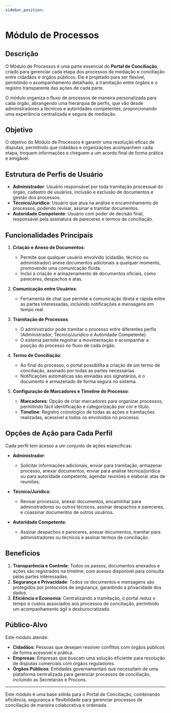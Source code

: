 ```yaml
---
sidebar_position: 
---
```


# Módulo de Processos

## Descrição

O Módulo de Processos é uma parte essencial do **Portal de Conciliação**, criado para gerenciar cada etapa dos processos de mediação e conciliação entre cidadãos e órgãos públicos. Ele é projetado para ser flexível, permitindo o acompanhamento detalhado, a tramitação entre órgãos e o registro transparente das ações de cada parte.

O módulo organiza o fluxo de processos de maneira personalizada para cada órgão, abrangendo uma hierarquia de perfis, que vão desde administradores a técnicos e autoridades competentes, proporcionando uma experiência centralizada e segura de mediação.

## Objetivo

O objetivo do Módulo de Processos é garantir uma resolução eficaz de disputas, permitindo que cidadãos e organizações acompanhem cada etapa, troquem informações e cheguem a um acordo final de forma prática e amigável.

## Estrutura de Perfis de Usuário

- **Administrador**: Usuário responsável por toda tramitação processual do órgão, cadastro de usuários, inclusão e exclusão de documentos e gestão dos processos.
- **Técnico/Jurídico**: Usuário que atua na análise e encaminhamento de processos, podendo revisar, assinar e tramitar documentos.
- **Autoridade Competente**: Usuário com poder de decisão final, responsável pela assinatura de pareceres e termos de conciliação.

## Funcionalidades Principais

1. **Criação e Anexo de Documentos**:
   - Permite que qualquer usuário envolvido (cidadão, técnico ou administrador) anexe documentos adicionais a qualquer momento, promovendo uma comunicação fluida.
   - Inclui a criação e armazenamento de documentos oficiais, como pareceres, despachos e atas.

2. **Comunicação entre Usuários**:
   - Ferramenta de chat que permite a comunicação direta e rápida entre as partes interessadas, incluindo notificações e mensagens em tempo real.

3. **Tramitação de Processos**:
   - O administrador pode tramitar o processo entre diferentes perfis (Administrador, Técnico/Jurídico e Autoridade Competente).
   - O sistema permite registrar a movimentação e acompanhar a posição do processo no fluxo de cada órgão.

4. **Termo de Conciliação**:
   - Ao final do processo, o portal possibilita a criação de um termo de conciliação, assinado por todas as partes necessárias.
   - Notificações automáticas são enviadas aos signatários, e o documento é armazenado de forma segura no sistema.

5. **Configuração de Marcadores e Timeline do Processo**:
   - **Marcadores**: Opção de criar marcadores para organizar processos, permitindo fácil identificação e categorização por cor e título.
   - **Timeline**: Registro cronológico de todas as ações e tramitações realizadas, acessível a todos os envolvidos no processo.

## Opções de Ação para Cada Perfil

Cada perfil tem acesso a um conjunto de ações específicas:

- **Administrador**:
  - Solicitar informações adicionais, enviar para tramitação, armazenar processo, anexar documentos, enviar para análise técnica/jurídica ou para autoridade competente, agendar reuniões e elaborar atas de reuniões.

- **Técnico/Jurídico**:
  - Revisar processos, anexar documentos, encaminhar para administradores ou outros técnicos, assinar despachos e pareceres, e coassinar documentos de outros usuários.

- **Autoridade Competente**:
  - Assinar despachos e pareceres, anexar documentos, tramitar para administradores ou técnicos e assinar termos de conciliação.

## Benefícios

1. **Transparência e Controle**: Todos os passos, documentos anexados e ações são registrados na timeline, com acesso disponível para consulta pelas partes interessadas.
2. **Segurança e Privacidade**: Todos os documentos e mensagens são protegidos por protocolos de segurança, garantindo a privacidade dos dados.
3. **Eficiência e Economia**: Centralizando a tramitação, o portal reduz o tempo e custos associados aos processos de conciliação, permitindo um acompanhamento ágil e desburocratizado.

## Público-Alvo

Este módulo atende:

- **Cidadãos**: Pessoas que desejam resolver conflitos com órgãos públicos de forma acessível e prática.
- **Empresas**: Empresas que buscam uma solução eficiente para resolução de disputas comerciais com órgãos reguladores.
- **Órgãos Públicos**: Entidades governamentais que necessitam de uma plataforma centralizada para gerenciar processos de conciliação, incluindo as Secretarias e Procons.

---

Este módulo é uma base sólida para o Portal de Conciliação, combinando eficiência, segurança e flexibilidade para gerenciar processos de conciliação de maneira colaborativa e ordenada.
